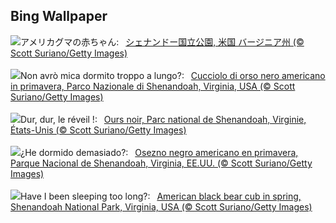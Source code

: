 ## Bing Wallpaper
![](https://www.bing.com/th?id=OHR.SpringCub_JA-JP5808009798_UHD.jpg&w=1000)アメリカグマの赤ちゃん:&nbsp;&ensp;[シェナンドー国立公園, 米国 バージニア州 (© Scott Suriano/Getty Images)](https://www.bing.com/th?id=OHR.SpringCub_JA-JP5808009798_UHD.jpg)
<br><br/>
![](https://www.bing.com/th?id=OHR.SpringCub_IT-IT3204058586_UHD.jpg&w=1000)Non avrò mica dormito troppo a lungo?:&nbsp;&ensp;[Cucciolo di orso nero americano in primavera, Parco Nazionale di Shenandoah, Virginia, USA (© Scott Suriano/Getty Images)](https://www.bing.com/th?id=OHR.SpringCub_IT-IT3204058586_UHD.jpg)
<br><br/>
![](https://www.bing.com/th?id=OHR.SpringCub_FR-FR8522482768_UHD.jpg&w=1000)Dur, dur, le réveil !:&nbsp;&ensp;[Ours noir, Parc national de Shenandoah, Virginie, États-Unis (© Scott Suriano/Getty Images)](https://www.bing.com/th?id=OHR.SpringCub_FR-FR8522482768_UHD.jpg)
<br><br/>
![](https://www.bing.com/th?id=OHR.SpringCub_ES-ES9139534985_UHD.jpg&w=1000)¿He dormido demasiado?:&nbsp;&ensp;[Osezno negro americano en primavera, Parque Nacional de Shenandoah, Virginia, EE.UU. (© Scott Suriano/Getty Images)](https://www.bing.com/th?id=OHR.SpringCub_ES-ES9139534985_UHD.jpg)
<br><br/>
![](https://www.bing.com/th?id=OHR.SpringCub_EN-GB2876346932_UHD.jpg&w=1000)Have I been sleeping too long?:&nbsp;&ensp;[American black bear cub in spring, Shenandoah National Park, Virginia, USA (© Scott Suriano/Getty Images)](https://www.bing.com/th?id=OHR.SpringCub_EN-GB2876346932_UHD.jpg)
<br><br/>
